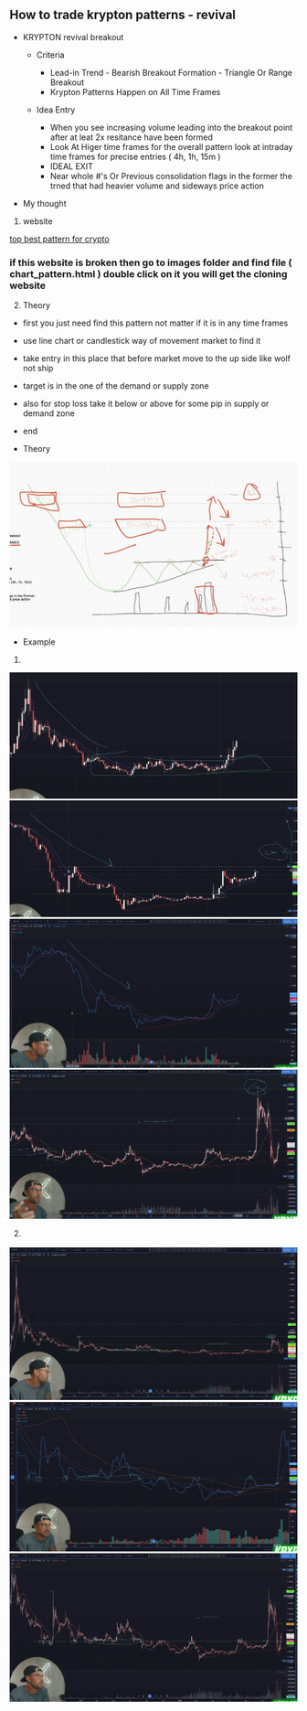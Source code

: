 ## How to trade krypton patterns - revival

* KRYPTON revival breakout

    - Criteria
      - Lead-in Trend - Bearish Breakout Formation - Triangle Or Range Breakout
      - Krypton Patterns Happen on All Time Frames
    
    - Idea Entry
      - When you see increasing volume leading into the breakout point after at leat 2x resitance have been formed
      - Look At Higer time frames for the overall pattern look at intraday time frames for precise entries ( 4h, 1h, 15m )
      - IDEAL EXIT
      - Near whole  #'s Or Previous consolidation flags in the former the trned that had heavier volume and sideways price action

* My thought 

1. website
   
<a href="https://goodcrypto.app/chart-patterns-for-crypto-trading-trading-patterns-explained/">top best pattern for crypto</a>

### if this website is broken then go to images folder and find file ( chart_pattern.html ) double click on it you will get the cloning website

2. Theory

* first you just need find this pattern not matter if it is in any time frames
* use line chart or candlestick way of movement market to find it
* take entry in this place that before market move to the up side like wolf not ship
* target is in the one of the demand or supply zone
* also for stop loss take it below or above for some pip in supply or demand zone
* end

* Theory
  
![image](images/20.png)

* Example

1.
![image](images/21.png)
![image](images/22.png)
![image](images/23.png)
![image](images/24.png)

2.
![image](images/25.png)
![image](images/27.png)
![image](images/26.png)


